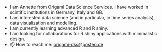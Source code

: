 -  I am Annette from Origami Data Science Services. I have worked in scintific institutions in Germany, Italy and GB.
-  I am interested data science (and in particular, in time series analysis), data visualization and modelling.
-  I am currently learning advanced R and R shiny.
-  I am looking for collaborations for R shiny applications with minimalistic design.
- 📫 How to reach me: origami-dss@posteo.de

<!---
origami-dss/origami-dss is a ✨ special ✨ repository because its `README.md` (this file) appears on your GitHub profile.
You can click the Preview link to take a look at your changes.
--->
